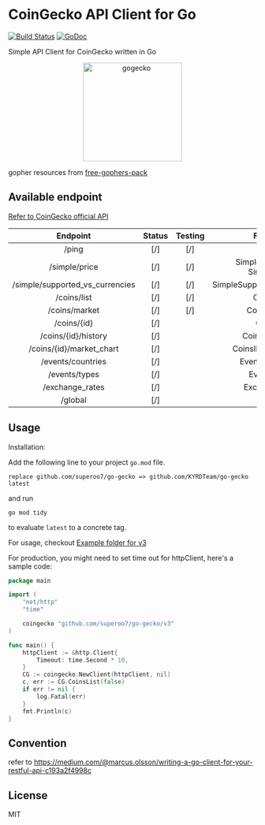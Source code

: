 # CoinGecko API Client for Go

[![Build Status](https://travis-ci.com/superoo7/go-gecko.svg?branch=master)](https://travis-ci.com/superoo7/go-gecko) [![GoDoc](https://godoc.org/github.com/superoo7/go-gecko?status.svg)](https://godoc.org/github.com/superoo7/go-gecko)

Simple API Client for CoinGecko written in Go

<p align="center">
    <img src="gogecko.png" alt="gogecko" height="200" />
</p>

gopher resources from [free-gophers-pack](https://github.com/MariaLetta/free-gophers-pack)

## Available endpoint

[Refer to CoinGecko official API](https://www.coingecko.com/api)

|            Endpoint             | Status | Testing |            Function            |
| :-----------------------------: | :----: | :-----: | :----------------------------: |
|              /ping              |  [/]   |   [/]   |              Ping              |
|          /simple/price          |  [/]   |   [/]   | SimpleSinglePrice, SimplePrice |
| /simple/supported_vs_currencies |  [/]   |   [/]   |  SimpleSupportedVSCurrencies   |
|           /coins/list           |  [/]   |   [/]   |           CoinsList            |
|          /coins/market          |  [/]   |   [/]   |          CoinsMarket           |
|           /coins/{id}           |  [/]   |         |            CoinsID             |
|       /coins/{id}/history       |  [/]   |         |         CoinsIDHistory         |
|    /coins/{id}/market_chart     |  [/]   |         |       CoinsIDMarketChart       |
|        /events/countries        |  [/]   |         |        EventsCountries         |
|          /events/types          |  [/]   |         |           EventsType           |
|         /exchange_rates         |  [/]   |         |          ExchangeRate          |
|             /global             |  [/]   |         |             Global             |

## Usage

Installation:

Add the following line to your project `go.mod` file.

```
replace github.com/superoo7/go-gecko => github.com/KYRDTeam/go-gecko latest
```

and run 

```
go mod tidy
```

to evaluate `latest` to a concrete tag.

For usage, checkout [Example folder for v3](/_example/v3)

For production, you might need to set time out for httpClient, here's a sample code:

```go
package main

import (
	"net/http"
	"time"

	coingecko "github.com/superoo7/go-gecko/v3"
)

func main() {
	httpClient := &http.Client{
		Timeout: time.Second * 10,
	}
	CG := coingecko.NewClient(httpClient, nil)
	c, err := CG.CoinsList(false)
	if err != nil {
		log.Fatal(err)
	}
	fmt.Println(c)
}
```

## Convention

refer to https://medium.com/@marcus.olsson/writing-a-go-client-for-your-restful-api-c193a2f4998c

## License

MIT
